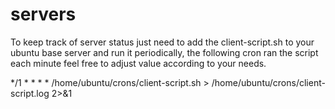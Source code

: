 # servers

To keep track of server status just need to add the client-script.sh to your ubuntu base server and run it periodically, the following cron ran the script each minute feel free to adjust value according to your needs.

*/1 * * * * /home/ubuntu/crons/client-script.sh > /home/ubuntu/crons/client-script.log 2>&1